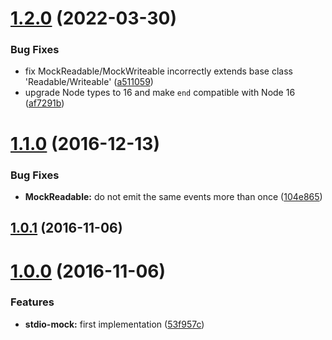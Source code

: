 <a name="1.2.0"></a>
# [1.2.0](https://github.com/jrolfs/stdio-mock/compare/v1.1.0...v1.2.0) (2022-03-30)


### Bug Fixes

* fix MockReadable/MockWriteable incorrectly extends base class 'Readable/Writeable' ([a511059](https://github.com/jrolfs/stdio-mock/commit/a511059))
* upgrade Node types to 16 and make `end` compatible with Node 16 ([af7291b](https://github.com/jrolfs/stdio-mock/commit/af7291b))



<a name="1.1.0"></a>
# [1.1.0](https://github.com/jrolfs/stdio-mock/compare/v1.0.1...v1.1.0) (2016-12-13)


### Bug Fixes

* **MockReadable:** do not emit the same events more than once ([104e865](https://github.com/jrolfs/stdio-mock/commit/104e865))



<a name="1.0.1"></a>
## [1.0.1](https://github.com/jrolfs/stdio-mock/compare/v1.0.0...v1.0.1) (2016-11-06)



<a name="1.0.0"></a>
# [1.0.0](https://github.com/jrolfs/stdio-mock/compare/53f957c...v1.0.0) (2016-11-06)


### Features

* **stdio-mock:** first implementation ([53f957c](https://github.com/jrolfs/stdio-mock/commit/53f957c))



